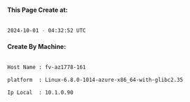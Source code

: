 
   
#### This Page Create at:

```bash

2024-10-01 - 04:32:52 UTC

```

#### Create By Machine:

```bash

Host Name : fv-az1778-161

platform  : Linux-6.8.0-1014-azure-x86_64-with-glibc2.35

Ip Local  : 10.1.0.90

```

